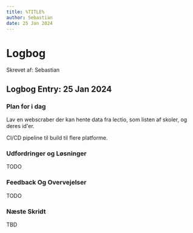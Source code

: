 ```yaml
---
title: %TITLE%
author: Sebastian
date: 25 Jan 2024
---
```


# Logbog

Skrevet af: Sebastian

## Logbog Entry: 25 Jan 2024

### Plan for i dag
Lav en webscraber der kan hente data fra lectio, som listen af skoler, og deres id'er.

CI/CD pipeline til build til flere platforme.

### Udfordringer og Løsninger

TODO

### Feedback Og Overvejelser

TODO

### Næste Skridt

TBD